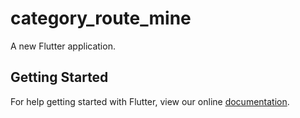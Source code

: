 # category_route_mine

A new Flutter application.

## Getting Started

For help getting started with Flutter, view our online
[documentation](https://flutter.io/).

